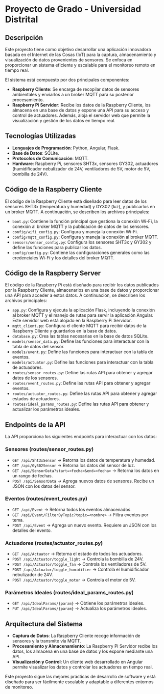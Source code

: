 # Proyecto de Grado - Universidad Distrital

## Descripción

Este proyecto tiene como objetivo desarrollar una aplicación innovadora basada en el Internet de las Cosas (IoT) para la captura, almacenamiento y visualización de datos provenientes de sensores. Se enfoca en proporcionar un sistema eficiente y escalable para el monitoreo remoto en tiempo real.

El sistema está compuesto por dos principales componentes:

- **Raspberry Cliente**: Se encarga de recopilar datos de sensores ambientales y enviarlos a un broker MQTT para su posterior procesamiento.
- **Raspberry Pi Servidor**: Recibe los datos de la Raspberry Cliente, los almacena en una base de datos y expone una API para su acceso y control de actuadores. Además, aloja el servidor web que permite la visualización y gestión de los datos en tiempo real.

## Tecnologías Utilizadas

- **Lenguajes de Programación**: Python, Angular, Flask.
- **Base de Datos**: SQLite.
- **Protocolos de Comunicación**: MQTT.
- **Hardware**: Raspberry Pi, sensores SHT3x, sensores GY302, actuadores (humidificador nebulizador de 24V, ventiladores de 5V, motor de 5V, bombilla de 24V).

## Código de la Raspberry Cliente

El código de la Raspberry Cliente está diseñado para leer datos de los sensores SHT3x (temperatura y humedad) y GY302 (luz), y publicarlos en un broker MQTT. A continuación, se describen los archivos principales:

- `boot.py`: Contiene la función principal que gestiona la conexión Wi-Fi, la conexión al broker MQTT y la publicación de datos de los sensores.
- `config/wifi_config.py`: Configura y maneja la conexión Wi-Fi.
- `config/mqtt_config.py`: Configura y maneja la conexión al broker MQTT.
- `sensors/sensor_config.py`: Configura los sensores SHT3x y GY302 y define las funciones para publicar los datos.
- `config/config.py`: Contiene las configuraciones generales como las credenciales Wi-Fi y los detalles del broker MQTT.

## Código de la Raspberry Server

El código de la Raspberry Pi está diseñado para recibir los datos publicados por la Raspberry Cliente, almacenarlos en una base de datos y proporcionar una API para acceder a estos datos. A continuación, se describen los archivos principales:

- `app.py`: Configura y ejecuta la aplicación Flask, incluyendo la conexión al broker MQTT y el manejo de rutas para servir la aplicación Angular. Este servidor web está alojado en la Raspberry Pi Servidor.
- `mqtt_client.py`: Configura el cliente MQTT para recibir datos de la Raspberry Cliente y guardarlos en la base de datos.
- `database.py`: Crea las tablas necesarias en la base de datos SQLite.
- `models/sensor_data.py`: Define las funciones para interactuar con la tabla de datos del sensor.
- `models/event.py`: Define las funciones para interactuar con la tabla de eventos.
- `models/actuator.py`: Define las funciones para interactuar con la tabla de actuadores.
- `routes/sensor_routes.py`: Define las rutas API para obtener y agregar datos de los sensores.
- `routes/event_routes.py`: Define las rutas API para obtener y agregar eventos.
- `routes/actuator_routes.py`: Define las rutas API para obtener y agregar estados de actuadores.
- `routes/ideal_params_routes.py`: Define las rutas API para obtener y actualizar los parámetros ideales.

## Endpoints de la API

La API proporciona los siguientes endpoints para interactuar con los datos:

### Sensores (routes/sensor_routes.py)

- `GET /api/Sht3xSensor` → Retorna los datos de temperatura y humedad.
- `GET /api/Gy302Sensor` → Retorna los datos del sensor de luz.
- `GET /api/SensorData?start=<fecha>&end=<fecha>` → Retorna los datos en un rango de fechas.
- `POST /api/SensorData` → Agrega nuevos datos de sensores. Recibe un JSON con los datos del sensor.

### Eventos (routes/event_routes.py)

- `GET /api/Event` → Retorna todos los eventos almacenados.
- `GET /api/Event/FilterByTopic?topic=<nombre>` → Filtra eventos por tema.
- `POST /api/Event` → Agrega un nuevo evento. Requiere un JSON con los detalles del evento.

### Actuadores (routes/actuator_routes.py)

- `GET /api/Actuator` → Retorna el estado de todos los actuadores.
- `POST /api/Actuator/toggle_light` → Controla la bombilla de 24V.
- `POST /api/Actuator/toggle_fan` → Controla los ventiladores de 5V.
- `POST /api/Actuator/toggle_humidifier` → Controla el humidificador nebulizador de 24V.
- `POST /api/Actuator/toggle_motor` → Controla el motor de 5V.

### Parámetros Ideales (routes/ideal_params_routes.py)

- `GET /api/IdealParams/{param}` → Obtiene los parámetros ideales.
- `PUT /api/IdealParams/{param}` → Actualiza los parámetros ideales.

## Arquitectura del Sistema

- **Captura de Datos**: La Raspberry Cliente recoge información de sensores y la transmite vía MQTT.
- **Procesamiento y Almacenamiento**: La Raspberry Pi Servidor recibe los datos, los almacena en una base de datos y los expone mediante una API.
- **Visualización y Control**: Un cliente web desarrollado en Angular permite visualizar los datos y controlar los actuadores en tiempo real.

Este proyecto sigue las mejores prácticas de desarrollo de software y está diseñado para ser fácilmente escalable y adaptable a diferentes entornos de monitoreo.

